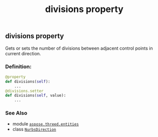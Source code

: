 ﻿---
title: divisions property
second_title: Aspose.3D for Python via .NET API References
description: 
type: docs
weight: 40
url: /python-net/aspose.threed.entities/nurbsdirection/divisions/
is_root: false
---

## divisions property


Gets or sets the number of divisions between adjacent control points in current direction.
### Definition:
```python
@property
def divisions(self):
    ...
@divisions.setter
def divisions(self, value):
    ...
```

### See Also
* module [`aspose.threed.entities`](../../)
* class [`NurbsDirection`](/3d/python-net/aspose.threed.entities/nurbsdirection)
